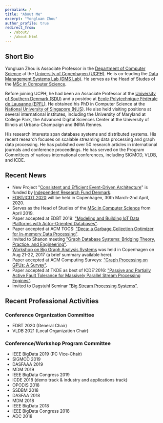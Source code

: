 ```yaml
---
permalink: /
title: "About Me"
excerpt: "Yongluan Zhou"
author_profile: true
redirect_from: 
  - /about/
  - /about.html
---
```


## Short Bio
Yongluan Zhou is Associate Professor in the [Department of Computer Science](http://diku.dk) at the [University of Copenhagen (UCPH)](http://ku.dk). He is co-leading the [Data Management Systems Lab (DMS Lab)](http://diku.dk/dms). He serves as the Head of Studes of the [MSc in Computer Science](https://studies.ku.dk/masters/computer-science/).

Before joining UCPH, he had been an Associate Professor at the [University of Southern Denmark (SDU)](http://www.sdu.dk) and a postdoc at [Ecole Polytechnique Fédérale de Lausanne (EPFL)](http://epfl.ch). He obtained his PhD in Computer Science at the [National University of Singapore (NUS)](http://www.nus.edu.sg). He also held visiting positions at several international institutes, including the University of Maryland at College Park, the Advanced Digital Sciences Center at the University of Illinois at Urbana-Champaign and INRIA Rennes. 

His research interests span database systems and distributed systems. His recent research focuses on scalable streaming data processing and graph data processing. He has published over 50 research articles in international journals and conference proceedings. He has served on the Program Committees of various international conferences, including SIGMOD, VLDB, and ICDE.

## Recent News
* New Project "[Consistent and Efficient Event-Driven Architecture](https://di.ku.dk/english/research/sdps/research-groups/dms/ceeda/)" is funded by [Independent Research Fund Denmark](https://dff.dk/en). 
* [EDBT/ICDT 2020](https://diku-dk.github.io/edbticdt2020/) will be held in Copenhagen, 30th March-2nd April, 2020.
* Serves as the Head of Studies of the [MSc in Computer Science](https://studies.ku.dk/masters/computer-science/) from April 2019.
* Paper accepted at EDBT 2019: ["Modeling and Building IoT Data Platforms with Actor-Oriented Databases"](publications/WRBSMZ19-iotactors.pdf). 
* Paper accepted at ACM TOCS: ["Deca: a Garbage Collection Optimizer for In-memory Data Processing"](https://static-curis.ku.dk/portal/files/209318282/deca.pdf).
* Invited to Shanon meeting ["Graph Database Systems: Bridging Theory, Practice, and Engineering"](http://shonan.nii.ac.jp/shonan/blog/2018/02/09/no-138-graph-database-systems-bridging-theory-practice-and-engineering/). 
* [Workshop on Big Graph Analysis Systems](https://di.ku.dk/english/research/apl-group/dms/biggraphsys2017/) was held in Copenhagen on Aug 21-22, 2017 (a brief summary available here). 
* Paper accepted at ACM Computing Surveys: ["Graph Processing on GPUs: A Survey"](https://static-curis.ku.dk/portal/files/209317668/gpu_survey.pdf).  
* Paper accepted at TKDE as best of ICDE'2016: ["Passive and Partially Active Fault Tolerance for Massively Parallel Stream Processing Engines"](http://static-curis.ku.dk/portal/files/182749482/paper.pdf). 
* Invited to Dagstuhl Seminar ["Big Stream Processing Systems"](https://www.dagstuhl.de/en/program/calendar/semhp/?semnr=17441). 

## Recent Professional Activities
### Conference Organization Committee
* EDBT 2020 (General Chair)
* VLDB 2021 (Local Organization Chair)

### Conference/Workshop Program Committee
* IEEE BigData 2019 (PC Vice-Chair)
* SIGMOD 2019
* DASFAAA 2019
* MDM 2019
* IEEE BigData Congress 2019
* ICDE 2018 (demo track & industry and applications track)
* OPODIS 2018
* SSDBM 2018
* DASFAA 2018
* MDM 2018
* IEEE BigData 2018
* IEEE BigData Congress 2018
* ADC 2018
